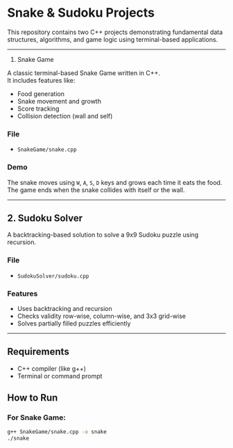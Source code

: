 # Snake & Sudoku Projects 

This repository contains two C++ projects demonstrating fundamental data structures, algorithms, and game logic using terminal-based applications.

---

1. Snake Game

A classic terminal-based Snake Game written in C++.  
It includes features like:
- Food generation
- Snake movement and growth
- Score tracking
- Collision detection (wall and self)

### File
- `SnakeGame/snake.cpp`

### Demo
The snake moves using `W`, `A`, `S`, `D` keys and grows each time it eats the food. The game ends when the snake collides with itself or the wall.

---

##  2. Sudoku Solver

A backtracking-based solution to solve a 9x9 Sudoku puzzle using recursion.

### File
- `SudokuSolver/sudoku.cpp`

### Features
- Uses backtracking and recursion
- Checks validity row-wise, column-wise, and 3x3 grid-wise
- Solves partially filled puzzles efficiently

---

## Requirements
- C++ compiler (like g++)
- Terminal or command prompt

## How to Run

### For Snake Game:
```bash
g++ SnakeGame/snake.cpp -o snake
./snake
